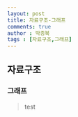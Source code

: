 ```yaml
---
layout: post
title: 자료구조-그래프
comments: true
author : 박종복
tags : [자료구조,그래프]
---
```


## 자료구조

### 그래프
> test
